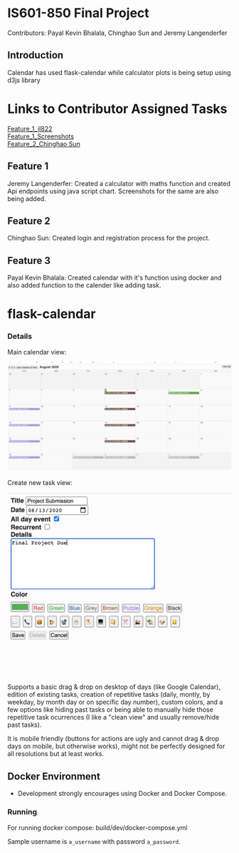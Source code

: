 
# IS601-850 Final Project
Contributors: Payal Kevin Bhalala, Chinghao Sun and Jeremy Langenderfer

## Introduction
Calendar has used flask-calendar while calculator plots is being setup using d3js library

# Links to Contributor Assigned Tasks
[Feature_1_jl822](https://github.com/Cs586/Team-Project-Final-Web-Application/tree/jl822)  
[Feature_1_Screenshots](https://github.com/Cs586/Team-Project-Final-Web-Application/tree/jl822/Screenshots)  
[Feature_2_Chinghao Sun](https://github.com/Cs586/Team-Project-Final-Web-Application/tree/cs586)  

## Feature 1
Jeremy Langenderfer: Created a calculator with maths function and created Api endpoints using java script chart. Screenshots for the same are also being added.
## Feature 2
Chinghao Sun: Created login and registration process for the project.
## Feature 3
Payal Kevin Bhalala: Created calendar with it's function using docker and also added function to the calender like adding task. 

# flask-calendar

### Details

Main calendar view:

![Main calendar view](doc/Screenshot_Calendar.png)


Create new task view:

![Create new task view](doc/Screenshot_new_task.png)

Supports a basic drag & drop on desktop of days (like Google Calendar), edition of existing tasks, creation of repetitive tasks (daily, montly, by weekday, by month day or on specific day number), custom colors, and a few options like hiding past tasks or being able to manually hide those repetitive task ocurrences (I like a "clean view" and usually remove/hide past tasks).

It is mobile friendly (buttons for actions are ugly and cannot drag & drop days on mobile, but otherwise works), might not be perfectly designed for all resolutions but at least works.



## Docker Environment

- Development strongly encourages using Docker and Docker Compose.

### Running
For running docker compose: build/dev/docker-compose.yml

Sample username is `a_username` with password `a_password`.



